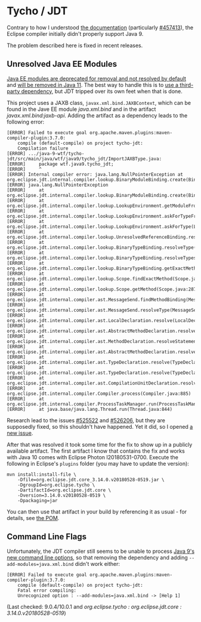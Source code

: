 # Tycho / JDT

Contrary to how I understood [the documentation](https://wiki.eclipse.org/JDT_Core/Java9) (particularly [#457413](https://bugs.eclipse.org/bugs/show_bug.cgi?id=457413)), the Eclipse compiler initially didn't properly support Java 9.

The problem described here is fixed in recent releases.

## Unresolved Java EE Modules

[Java EE modules are deprecated for removal and not resolved by default](https://blog.codefx.org/java/java-9-migration-guide/#Dependencies-On-Java-EE-Modules) and [will be removed in Java 11](https://medium.com/codefx-weekly/switch-expressions-and-java-ee-modules-in-java-11-c4efc8811e36#054b).
The best way to handle this is to [use a third-party dependency](https://stackoverflow.com/a/48204154/2525313), but JDT tripped over its own feet when that is done.

This project uses a JAXB class, `javax.xml.bind.JAXBContext`, which can be found in the Jave EE module _java.xml.bind_ and in the artifact _javax.xml.bind:jaxb-api_.
Adding the artifact as a dependency leads to the following error:

```
[ERROR] Failed to execute goal org.apache.maven.plugins:maven-compiler-plugin:3.7.0:
	compile (default-compile) on project tycho-jdt:
	Compilation failure
[ERROR] .../java-9-wtf/tycho-jdt/src/main/java/wtf/java9/tycho_jdt/ImportJAXBType.java:
[ERROR] 	package wtf.java9.tycho_jdt;
[ERROR] 	^
[ERROR] Internal compiler error: java.lang.NullPointerException at org.eclipse.jdt.internal.compiler.lookup.BinaryModuleBinding.create(BinaryModuleBinding.java:64)
[ERROR] java.lang.NullPointerException
[ERROR] 	at org.eclipse.jdt.internal.compiler.lookup.BinaryModuleBinding.create(BinaryModuleBinding.java:64)
[ERROR] 	at org.eclipse.jdt.internal.compiler.lookup.LookupEnvironment.getModuleFromAnswer(LookupEnvironment.java:423)
[ERROR] 	at org.eclipse.jdt.internal.compiler.lookup.LookupEnvironment.askForTypeFromModules(LookupEnvironment.java:363)
[ERROR] 	at org.eclipse.jdt.internal.compiler.lookup.LookupEnvironment.askForType(LookupEnvironment.java:224)
[ERROR] 	at org.eclipse.jdt.internal.compiler.lookup.UnresolvedReferenceBinding.resolve(UnresolvedReferenceBinding.java:105)
[ERROR] 	at org.eclipse.jdt.internal.compiler.lookup.BinaryTypeBinding.resolveType(BinaryTypeBinding.java:215)
[ERROR] 	at org.eclipse.jdt.internal.compiler.lookup.BinaryTypeBinding.resolveTypesFor(BinaryTypeBinding.java:1521)
[ERROR] 	at org.eclipse.jdt.internal.compiler.lookup.BinaryTypeBinding.getExactMethod(BinaryTypeBinding.java:1146)
[ERROR] 	at org.eclipse.jdt.internal.compiler.lookup.Scope.findExactMethod(Scope.java:1274)
[ERROR] 	at org.eclipse.jdt.internal.compiler.lookup.Scope.getMethod(Scope.java:2879)
[ERROR] 	at org.eclipse.jdt.internal.compiler.ast.MessageSend.findMethodBinding(MessageSend.java:938)
[ERROR] 	at org.eclipse.jdt.internal.compiler.ast.MessageSend.resolveType(MessageSend.java:759)
[ERROR] 	at org.eclipse.jdt.internal.compiler.ast.LocalDeclaration.resolve(LocalDeclaration.java:257)
[ERROR] 	at org.eclipse.jdt.internal.compiler.ast.AbstractMethodDeclaration.resolveStatements(AbstractMethodDeclaration.java:634)
[ERROR] 	at org.eclipse.jdt.internal.compiler.ast.MethodDeclaration.resolveStatements(MethodDeclaration.java:307)
[ERROR] 	at org.eclipse.jdt.internal.compiler.ast.AbstractMethodDeclaration.resolve(AbstractMethodDeclaration.java:544)
[ERROR] 	at org.eclipse.jdt.internal.compiler.ast.TypeDeclaration.resolve(TypeDeclaration.java:1211)
[ERROR] 	at org.eclipse.jdt.internal.compiler.ast.TypeDeclaration.resolve(TypeDeclaration.java:1324)
[ERROR] 	at org.eclipse.jdt.internal.compiler.ast.CompilationUnitDeclaration.resolve(CompilationUnitDeclaration.java:625)
[ERROR] 	at org.eclipse.jdt.internal.compiler.Compiler.process(Compiler.java:885)
[ERROR] 	at org.eclipse.jdt.internal.compiler.ProcessTaskManager.run(ProcessTaskManager.java:141)
[ERROR] 	at java.base/java.lang.Thread.run(Thread.java:844)
```

Research lead to the issues [#525522](https://bugs.eclipse.org/bugs/show_bug.cgi?id=525522) and [#526206](https://bugs.eclipse.org/bugs/show_bug.cgi?id=526206), but they are supposedly fixed, so this shouldn't have happened.
Yet it did, so I opened [a new issue](https://bugs.eclipse.org/bugs/show_bug.cgi?id=531579).

After that was resolved it took some time for the fix to show up in a publicly available artifact.
The first artifact I know that contains the fix and works with Java 10 comes with Eclipse Photon I20180531-0700.
Execute the following in Eclipse's `plugins` folder (you may have to update the version):

```
mvn install:install-file \
    -Dfile=org.eclipse.jdt.core_3.14.0.v20180528-0519.jar \
    -DgroupId=org.eclipse.tycho \
    -DartifactId=org.eclipse.jdt.core \
    -Dversion=3.14.0.v20180528-0519 \
    -Dpackaging=jar
```

You can then use that artifact in your build by referencing it as usual - for details, see [the POM](pom.xml).

## Command Line Flags

Unfortunately, the JDT compiler still seems to be unable to process [Java 9's new command line options](https://blog.codefx.org/java/five-command-line-options-to-hack-the-java-9-module-system/), so that removing the dependency and adding `--add-modules=java.xml.bind` didn't work either:

```
[ERROR] Failed to execute goal org.apache.maven.plugins:maven-compiler-plugin:3.7.0:
	compile (default-compile) on project tycho-jdt:
	Fatal error compiling:
	Unrecognized option : --add-modules=java.xml.bind -> [Help 1]
```

(Last checked: 9.0.4/10.0.1 and _org.eclipse.tycho : org.eclipse.jdt.core : 3.14.0.v20180528-0519_)
